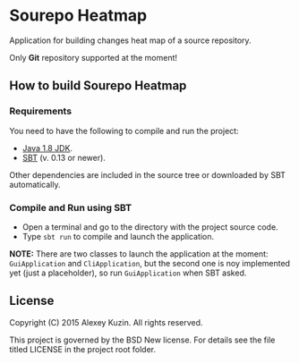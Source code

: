 Sourepo Heatmap
==============
Application for building changes heat map of a source repository.

Only **Git** repository supported at the moment!

How to build Sourepo Heatmap
----------------------------
### Requirements ###

You need to have the following to compile and run the project:
* [Java 1.8 JDK](http://www.oracle.com/technetwork/java/javase/downloads/index.html).
* [SBT](http://www.scala-sbt.org/) (v. 0.13 or newer).

Other dependencies are included in the source tree or downloaded by SBT automatically.

### Compile and Run using SBT ###

* Open a terminal and go to the directory with the project source code.
* Type `sbt run` to compile and launch the application.

**NOTE:** There are two classes to launch the application at the moment: `GuiApplication` and `CliApplication`, but the second one is noy implemented yet (just a placeholder), so run `GuiApplication` when SBT asked.

License
-------
Copyright (C) 2015 Alexey Kuzin. All rights reserved.

This project is governed by the BSD New license. For details see the file
titled LICENSE in the project root folder.
